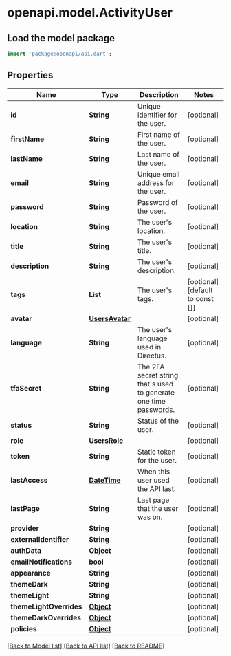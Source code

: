 # openapi.model.ActivityUser

## Load the model package
```dart
import 'package:openapi/api.dart';
```

## Properties
Name | Type | Description | Notes
------------ | ------------- | ------------- | -------------
**id** | **String** | Unique identifier for the user. | [optional] 
**firstName** | **String** | First name of the user. | [optional] 
**lastName** | **String** | Last name of the user. | [optional] 
**email** | **String** | Unique email address for the user. | [optional] 
**password** | **String** | Password of the user. | [optional] 
**location** | **String** | The user's location. | [optional] 
**title** | **String** | The user's title. | [optional] 
**description** | **String** | The user's description. | [optional] 
**tags** | **List<String>** | The user's tags. | [optional] [default to const []]
**avatar** | [**UsersAvatar**](UsersAvatar.md) |  | [optional] 
**language** | **String** | The user's language used in Directus. | [optional] 
**tfaSecret** | **String** | The 2FA secret string that's used to generate one time passwords. | [optional] 
**status** | **String** | Status of the user. | [optional] 
**role** | [**UsersRole**](UsersRole.md) |  | [optional] 
**token** | **String** | Static token for the user. | [optional] 
**lastAccess** | [**DateTime**](DateTime.md) | When this user used the API last. | [optional] 
**lastPage** | **String** | Last page that the user was on. | [optional] 
**provider** | **String** |  | [optional] 
**externalIdentifier** | **String** |  | [optional] 
**authData** | [**Object**](.md) |  | [optional] 
**emailNotifications** | **bool** |  | [optional] 
**appearance** | **String** |  | [optional] 
**themeDark** | **String** |  | [optional] 
**themeLight** | **String** |  | [optional] 
**themeLightOverrides** | [**Object**](.md) |  | [optional] 
**themeDarkOverrides** | [**Object**](.md) |  | [optional] 
**policies** | [**Object**](.md) |  | [optional] 

[[Back to Model list]](../README.md#documentation-for-models) [[Back to API list]](../README.md#documentation-for-api-endpoints) [[Back to README]](../README.md)



